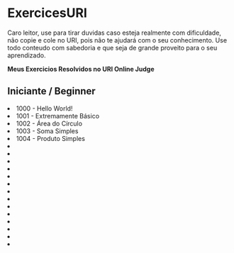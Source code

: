 # ExercicesURI

Caro leitor, use para tirar duvidas caso esteja realmente com dificuldade, não copie e cole no URI, pois não te ajudará com o seu conhecimento.
Use todo conteudo com sabedoria e que seja de grande proveito para o seu aprendizado.


<strong>Meus Exercicios Resolvidos no URI Online Judge</strong>


<h2>Iniciante / Beginner </h2>

<li>1000 - Hello World! </li>
<li>1001 - Extremamente Básico</li>
<li>1002 - Área do Círculo</li>
<li>1003 - Soma Simples</li>
<li>1004 - Produto Simples</li>
<li>
<li>
<li>
<li>
<li>
<li>
<li>
<li>
<li>
<li>
<li>
<li>
<li>
<li>
 
